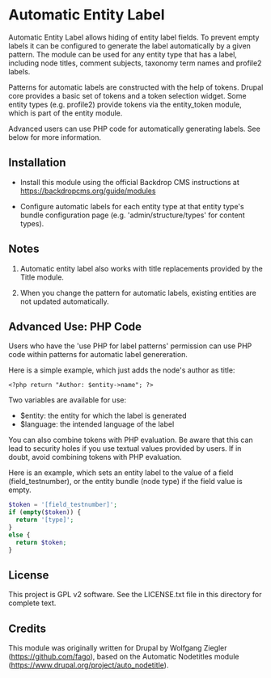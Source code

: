 Automatic Entity Label
======================

Automatic Entity Label allows hiding of entity label fields. To prevent empty
labels it can be configured to generate the label automatically by a given
pattern. The module can be used for any entity type that has a label, including
node titles, comment subjects, taxonomy term names and profile2 labels.

Patterns for automatic labels are constructed with the help of tokens. Drupal
core provides a basic set of tokens and a token selection widget. Some entity
types (e.g. profile2) provide tokens via the entity_token module, which is part
of the entity module.

Advanced users can use PHP code for automatically generating labels. See below
for more information.

Installation 
------------

- Install this module using the official Backdrop CMS instructions at
  https://backdropcms.org/guide/modules

- Configure automatic labels for each entity type at that entity type's bundle
  configuration page (e.g. 'admin/structure/types' for content types).

Notes
-----

1. Automatic entity label also works with title replacements provided by the
   Title module.

2. When you change the pattern for automatic labels, existing entities are not
   updated automatically.

Advanced Use: PHP Code
----------------------
Users who have the 'use PHP for label patterns' permission can use PHP code
within patterns for automatic label genereration.

Here is a simple example, which just adds the node's author as title:

  `<?php return "Author: $entity->name"; ?>`

Two variables are available for use:
- $entity: the entity for which the label is generated
- $language: the intended language of the label

You can also combine tokens with PHP evaluation. Be aware that this can lead to
security holes if you use textual values provided by users. If in doubt, avoid
combining tokens with PHP evaluation.

Here is an example, which sets an entity label to the value of a field
(field_testnumber), or the entity bundle (node type) if the field value is
empty.

```php
$token = '[field_testnumber]';
if (empty($token)) {
  return '[type]';
}
else {
  return $token;
} 
```

License
-------

This project is GPL v2 software. See the LICENSE.txt file in this directory for
complete text.

Credits
-------

This module was originally written for Drupal by Wolfgang Ziegler
(https://github.com/fago), based on the Automatic Nodetitles module
(https://www.drupal.org/project/auto_nodetitle).
